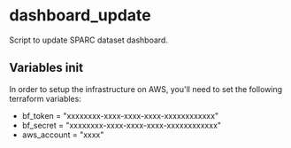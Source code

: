 # dashboard_update
Script to update SPARC dataset dashboard. 

## Variables init
In order to setup the infrastructure on AWS, you'll need to set the following terraform variables:

- bf_token = "xxxxxxxx-xxxx-xxxx-xxxx-xxxxxxxxxxxx"
- bf_secret = "xxxxxxxx-xxxx-xxxx-xxxx-xxxxxxxxxxxx"
- aws_account = "xxxx"
